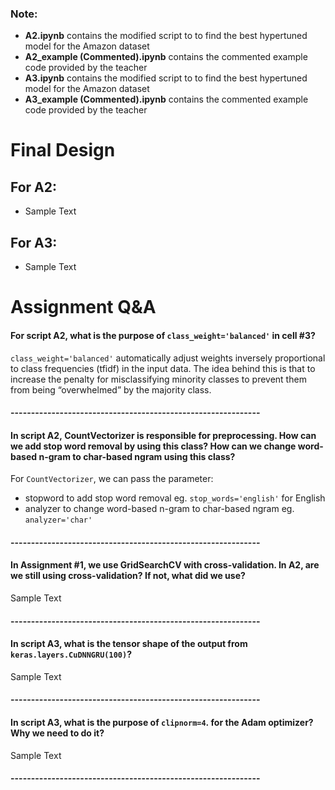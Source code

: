 ### Note:
* **A2.ipynb** contains the modified script to to find the best hypertuned model for the Amazon dataset
* **A2_example (Commented).ipynb** contains the commented example code provided by the teacher
* **A3.ipynb** contains the modified script to to find the best hypertuned model for the Amazon dataset
* **A3_example (Commented).ipynb** contains the commented example code provided by the teacher

# Final Design
## For A2:
* Sample Text

## For A3:
* Sample Text

# Assignment Q&A

#### For script A2, what is the purpose of `class_weight='balanced'` in cell #3?
`class_weight='balanced'` automatically adjust weights inversely proportional to class frequencies (tfidf) in the input data. The idea behind this is that to increase the penalty for misclassifying minority classes to prevent them from being “overwhelmed” by the majority class.

#### -------------------------------------------------------------

#### In script A2, CountVectorizer is responsible for preprocessing. How can we add stop word removal by using this class? How can we change word-based n-gram to char-based ngram using this class?

For `CountVectorizer`, we can pass the parameter:
* stopword to add stop word removal eg. `stop_words='english'` for English
* analyzer to change word-based n-gram to char-based ngram eg. `analyzer='char'`

#### -------------------------------------------------------------

#### In Assignment #1, we use GridSearchCV with cross-validation. In A2, are we still using cross-validation? If not, what did we use?

Sample Text

#### -------------------------------------------------------------

#### In script A3, what is the tensor shape of the output from `keras.layers.CuDNNGRU(100)`?

Sample Text

#### -------------------------------------------------------------

####  In script A3, what is the purpose of `clipnorm=4`. for the Adam optimizer? Why we need to do it?

Sample Text

#### -------------------------------------------------------------
